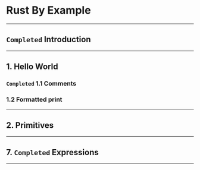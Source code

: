 # Rust By Example
_______________________________________________________________________________
## `Completed` Introduction
_______________________________________________________________________________
## 1. Hello World

### `Completed` 1.1 Comments
### 1.2 Formatted print 

_______________________________________________________________________________
## 2. Primitives 

_______________________________________________________________________________
## 7. `Completed` Expressions 

_______________________________________________________________________________
